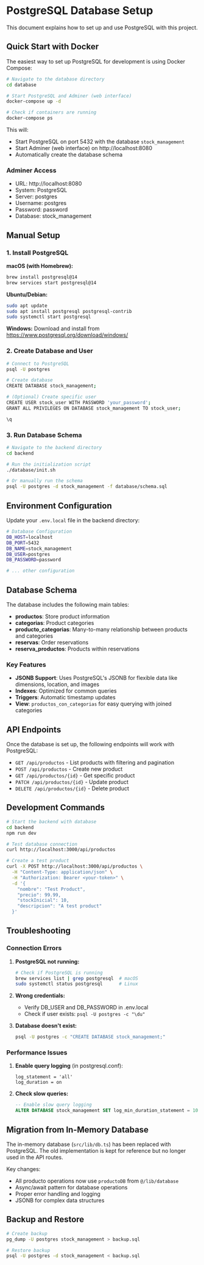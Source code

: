 # PostgreSQL Database Setup

This document explains how to set up and use PostgreSQL with this project.

## Quick Start with Docker

The easiest way to set up PostgreSQL for development is using Docker Compose:

```bash
# Navigate to the database directory
cd database

# Start PostgreSQL and Adminer (web interface)
docker-compose up -d

# Check if containers are running
docker-compose ps
```

This will:
- Start PostgreSQL on port 5432 with the database `stock_management`
- Start Adminer (web interface) on http://localhost:8080
- Automatically create the database schema

### Adminer Access
- URL: http://localhost:8080
- System: PostgreSQL
- Server: postgres
- Username: postgres
- Password: password
- Database: stock_management

## Manual Setup

### 1. Install PostgreSQL

**macOS (with Homebrew):**
```bash
brew install postgresql@14
brew services start postgresql@14
```

**Ubuntu/Debian:**
```bash
sudo apt update
sudo apt install postgresql postgresql-contrib
sudo systemctl start postgresql
```

**Windows:**
Download and install from https://www.postgresql.org/download/windows/

### 2. Create Database and User

```bash
# Connect to PostgreSQL
psql -U postgres

# Create database
CREATE DATABASE stock_management;

# (Optional) Create specific user
CREATE USER stock_user WITH PASSWORD 'your_password';
GRANT ALL PRIVILEGES ON DATABASE stock_management TO stock_user;

\q
```

### 3. Run Database Schema

```bash
# Navigate to the backend directory
cd backend

# Run the initialization script
./database/init.sh

# Or manually run the schema
psql -U postgres -d stock_management -f database/schema.sql
```

## Environment Configuration

Update your `.env.local` file in the backend directory:

```bash
# Database Configuration
DB_HOST=localhost
DB_PORT=5432
DB_NAME=stock_management
DB_USER=postgres
DB_PASSWORD=password

# ... other configuration
```

## Database Schema

The database includes the following main tables:

- **productos**: Store product information
- **categorias**: Product categories
- **producto_categorias**: Many-to-many relationship between products and categories
- **reservas**: Order reservations
- **reserva_productos**: Products within reservations

### Key Features

- **JSONB Support**: Uses PostgreSQL's JSONB for flexible data like dimensions, location, and images
- **Indexes**: Optimized for common queries
- **Triggers**: Automatic timestamp updates
- **View**: `productos_con_categorias` for easy querying with joined categories

## API Endpoints

Once the database is set up, the following endpoints will work with PostgreSQL:

- `GET /api/productos` - List products with filtering and pagination
- `POST /api/productos` - Create new product
- `GET /api/productos/{id}` - Get specific product
- `PATCH /api/productos/{id}` - Update product
- `DELETE /api/productos/{id}` - Delete product

## Development Commands

```bash
# Start the backend with database
cd backend
npm run dev

# Test database connection
curl http://localhost:3000/api/productos

# Create a test product
curl -X POST http://localhost:3000/api/productos \
  -H "Content-Type: application/json" \
  -H "Authorization: Bearer <your-token>" \
  -d '{
    "nombre": "Test Product",
    "precio": 99.99,
    "stockInicial": 10,
    "descripcion": "A test product"
  }'
```

## Troubleshooting

### Connection Errors

1. **PostgreSQL not running:**
   ```bash
   # Check if PostgreSQL is running
   brew services list | grep postgresql  # macOS
   sudo systemctl status postgresql      # Linux
   ```

2. **Wrong credentials:**
   - Verify DB_USER and DB_PASSWORD in .env.local
   - Check if user exists: `psql -U postgres -c "\du"`

3. **Database doesn't exist:**
   ```bash
   psql -U postgres -c "CREATE DATABASE stock_management;"
   ```

### Performance Issues

1. **Enable query logging** (in postgresql.conf):
   ```
   log_statement = 'all'
   log_duration = on
   ```

2. **Check slow queries:**
   ```sql
   -- Enable slow query logging
   ALTER DATABASE stock_management SET log_min_duration_statement = 1000;
   ```

## Migration from In-Memory Database

The in-memory database (`src/lib/db.ts`) has been replaced with PostgreSQL. The old implementation is kept for reference but no longer used in the API routes.

Key changes:
- All producto operations now use `productoDB` from `@/lib/database`
- Async/await pattern for database operations
- Proper error handling and logging
- JSONB for complex data structures

## Backup and Restore

```bash
# Create backup
pg_dump -U postgres stock_management > backup.sql

# Restore backup
psql -U postgres -d stock_management < backup.sql
```
